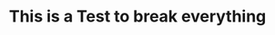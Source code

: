 ---
title: This is a Test to break everything
assignees: CodeUnicornMartha
labels: bug, enhancement
---